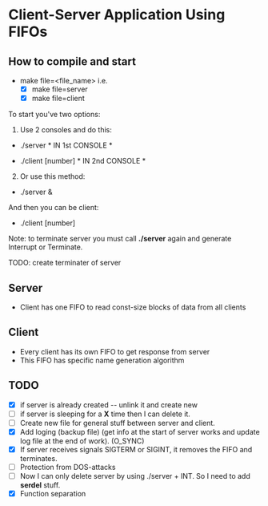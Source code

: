 #  Client-Server Application Using FIFOs

## How to compile and start

* make file=<file_name>
i.e.
    - [X] make file=server
    - [X] make file=client

To start you've two options:

1) Use 2 consoles and do this:

* ./server * IN 1st CONSOLE *

* ./client [number] * IN 2nd CONSOLE *

2) Or use this method:

* ./server &

And then you can be client:

* ./client [number]

Note: to terminate server you must call __./server__ again and generate Interrupt or Terminate.

TODO: create terminater of server
## Server

* Client has one FIFO to read const-size blocks of data from all clients


## Client
* Every client has its own FIFO to get response from server
* This FIFO has specific name generation algorithm

## TODO

- [X] if server is already created -- unlink it and create new
- [ ] if server is sleeping for a __X__ time then I can delete it.
- [ ] Create new file for general stuff between server and client.
- [X] Add loging (backup file) (get info at the start of server works and update log file at the end of work). (O_SYNC)
- [X] If server receives signals SIGTERM or SIGINT, it removes the FIFO and  terminates.
- [ ] Protection from DOS-attacks
- [ ] Now I can only delete server by using ./server + INT. So I need to add __serdel__ stuff.
- [X] Function separation
